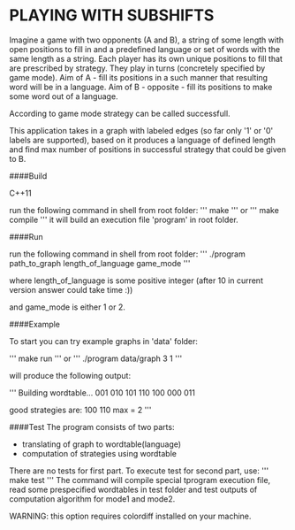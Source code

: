 PLAYING WITH SUBSHIFTS
==================

Imagine a game with two opponents (A and B), a string of some length with open positions to fill in
and a predefined language or set of words with the same length as a string.
Each player has its own unique positions to fill that are prescribed by strategy.
They play in turns (concretely specified by game mode).
Aim of A - fill its positions in a such manner that resulting word will be in a language.
Aim of B - opposite - fill its positions to make some word out of a language.

According to game mode strategy can be called successfull.

This application takes in a graph with labeled edges (so far only '1' or '0' labels are supported),
based on it produces a language of defined length
and find max number of positions in successful strategy that could be given to B.

####Build

C++11

run the following command in shell from root folder:
'''
make 
'''
or 
'''
make compile
'''
it will build an execution file 'program' in root folder.

####Run

run the following command in shell from root folder:
'''
./program path_to_graph length_of_language game_mode
'''

where length_of_language is some positive integer 
(after 10 in current version answer could take time :)) 

and game_mode is either 1 or 2.

####Example

To start you can try example graphs in 'data' folder:

'''
make run
'''
or
'''
./program data/graph 3 1
'''

will produce the following output:

'''
Building wordtable...
001
010
101
110
100
000
011

good strategies are:
100
110
max = 2
'''

####Test
The program consists of two parts: 
- translating of graph to wordtable(language) 
- computation of strategies using wordtable

There are no tests for first part.
To execute test for second part, use:
'''
make test
'''
The command will compile special tprogram execution file,
read some prespecified wordtables in test folder and test outputs 
of computation algorithm for mode1 and mode2.

WARNING: this option requires colordiff installed on your machine.
